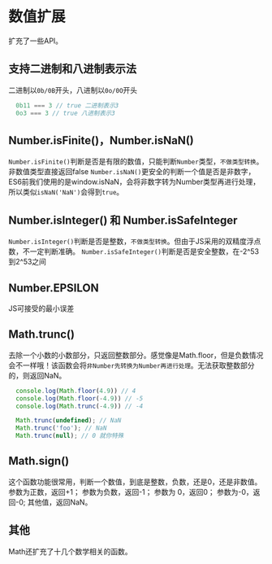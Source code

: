 # 数值扩展
扩充了一些API。

## 支持二进制和八进制表示法
二进制以`0b/0B`开头，八进制以`0o/0O`开头
```js
  0b11 === 3 // true 二进制表示3
  0o3 === 3 // true 八进制表示3
```

## Number.isFinite()，Number.isNaN()
`Number.isFinite()`判断是否是有限的数值，只能判断`Number`类型，`不做类型转换`。非数值类型直接返回false
`Number.isNaN()`更安全的判断一个值是否是非数字，ES6前我们使用的是window.isNaN，会将非数字转为Number类型再进行处理，所以类似`isNaN('NaN')`会得到`true`。

## Number.isInteger() 和 Number.isSafeInteger
`Number.isInteger()`判断是否是整数，`不做类型转换`。但由于JS采用的双精度浮点数，不一定判断准确。
`Number.isSafeInteger()`判断是否是安全整数，在-2^53到2^53之间

## Number.EPSILON
JS可接受的最小误差

## Math.trunc()
去除一个小数的小数部分，只返回整数部分。感觉像是Math.floor，但是负数情况会不一样哦！该函数会将`非Number先转换为Number再进行处理`。无法获取整数部分的，则返回NaN。
```js
  console.log(Math.floor(4.9)) // 4
  console.log(Math.floor(-4.9)) // -5
  console.log(Math.trunc(-4.9)) // -4

  Math.trunc(undefined); // NaN
  Math.trunc('foo'); // NaN
  Math.trunc(null); // 0 就你特殊
```

## Math.sign()
这个函数功能很常用，判断一个数值，到底是整数，负数，还是0，还是非数值。
参数为正数，返回+1；
参数为负数，返回-1；
参数为 0，返回0；
参数为-0，返回-0;
其他值，返回NaN。

## 其他
Math还扩充了十几个数学相关的函数。
